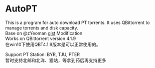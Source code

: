 # AutoPT
This is a program for auto download PT torrents. It uses QBittorrent to manage torrents and disk capacity.  
Base on @zYeoman [gist](https://gist.github.com/zYeoman/1d841c5a1227697bc82c81f4acf1f2ad) Modification  
Works on QBittorrent version 4.1.9  
在win10下使用QBT4.1.9版本是可以正常使用的。 

Support PT Station: BYR, TJU, PTER  
暂时支持北邮和北洋、猫站，等拿到药后再支持更多  
